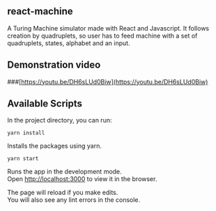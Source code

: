 ## react-machine

A Turing Machine simulator made with React and Javascript. It follows creation by quadruplets, so user has to feed
machine with a set of quadruplets, states, alphabet and an input.

## Demonstration video
###[https://youtu.be/DH6sLUd0Biw](https://youtu.be/DH6sLUd0Biw)


## Available Scripts

In the project directory, you can run:

`yarn install`

Installs the packages using yarn.

`yarn start`

Runs the app in the development mode.<br>
Open [http://localhost:3000](http://localhost:3000) to view it in the browser.

The page will reload if you make edits.<br>
You will also see any lint errors in the console.
